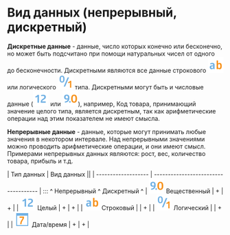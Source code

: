 #  Вид данных (непрерывный, дискретный)

**Дискретные данные** - данные, число которых конечно или бесконечно, но может быть подсчитано при помощи натуральных чисел от одного до бесконечности. Дискретными являются все данные строкового ![](../media/app/icons/datatype_18/datatype_default-01.svg)  или логического ![](../media/app/icons/datatype_18/datatype_default-04.svg) типа. Дискретными могут быть и числовые данные (![](../media/app/icons/datatype_18/datatype_default-02.svg) или ![](../media/app/icons/datatype_18/datatype_default-03.svg)), например, Код товара, принимающий значение целого типа, является дискретным, так как арифметические операции над этим показателем не имеют смысла.

**Непрерывные данные** - данные, которые могут принимать любые значения в некотором интервале. Над непрерывными значениями можно проводить арифметические операции, и они имеют смысл.
Примерами непрерывных данных являются: рост, вес, количество товара, прибыль и т.д.

 | Тип данных                                                                                                  | Вид данных               ||
 | -------------------                                                                                                  | ------------------------------------
 | :::                                                              ^ Непрерывный  ^ Дискретный  ^
 | ![](../media/app/icons/datatype_18/datatype_default-03.svg) Вещественный                                   | +                                    | + | 
 | ![](../media/app/icons/datatype_18/datatype_default-02.svg) Целый                                                 | +                                    | + | 
 | ![](../media/app/icons/datatype_18/datatype_default-01.svg) Строковый                                         |                                      | + | 
 | ![](../media/app/icons/datatype_18/datatype_default-04.svg) Логический                                       |                                      | + | 
 | ![](../media/app/icons/datatype_18/datatype_default-05.svg) Дата/время                                        | +                                    | + | 

